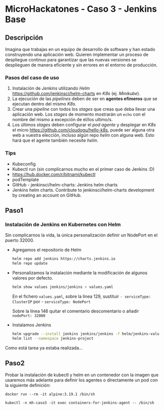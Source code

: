 # MicroHackatones - Caso 3 - Jenkins Base

## Descripción

Imagina que trabajas en un equipo de desarrollo de software y han estado construyendo una aplicación web. Quieren implementar un proceso de despliegue continuo para garantizar que las nuevas versiones se desplieguen de manera eficiente y sin errores en el entorno de producción.

### Pasos del caso de uso

1. Instalación de *Jenkins* utilizando *Helm* <https://github.com/jenkinsci/helm-charts> en *K8s* (ej. *Minikube*).
2. La ejecución de las *pipelines* deben de ser en **agentes efímeros** que se ejecutan dentro del mismo *K8s*.
3. Crear una *pipeline* con todos los *stages* que creas que deba llevar una aplicación web. Los *stages* de momento mostrarán un `echo` con el nombre del mismo a excepción de el/los ultimo/s.
4. Los últimos *stages* deben configurar el *pod agente* y desplegar en *K8s* el micro <https://github.com/cloudogu/hello-k8s>, puede ser alguna otra web a vuestra elección, incluso algún repo *helm* con alguna web. Esto hará que el agente también necesite *helm*.

### Tips

- Kubeconfig
- Kubectl run (sin complicarnos mucho en el primer caso de Jenkins :D)
- <https://hub.docker.com/r/bitnami/kubectl>
- podTemplate
- GitHub - jenkinsci/helm-charts: Jenkins helm charts
- Jenkins helm charts. Contribute to jenkinsci/helm-charts development by creating an account on GitHub.

## Paso1

### Instalación de Jenkins en Kubernetes con Helm

Sin complicarnos la vida, la única personalización definir un NodePort en el puerto 32000.

- Agregamos el repositorio de Helm
  
  ```BASH
  helm repo add jenkins https://charts.jenkins.io
  helm repo update
  ```

- Personalizamos la instalación mediante la modificación de algunos valores por defecto.

  ```BASH
  helm show values jenkins/jenkins > values.yaml

  ```

  En el fichero `values.yaml`, sobre la línea 129, sustituir `- serviceType: ClusterIP` por - `serviceType: NodePort`

  Sobre la línea 146 quitar el comentario descomentario o añadir `nodePort: 32000`

- Instalamos Jenkins

  ```BASH
  helm upgrade --install jenkins jenkins/jenkins -f helm/jenkins-values.yaml --namespace jenkins-project
  helm list --namespace jenkins-project
  ```

Como está tarea ya estaba realizada...

## Paso2

Probar la instalación de kubectl y helm en un contenedor con la imagen que usaremos más adelante para definir los agentes o directamente un pod con la siguiente definición:

`docker run --rm -it alpine:3.19.1 /bin/sh`

`kubectl -n mh-caso3 -it exec containers-for-jenkins-agent -- /bin/sh`